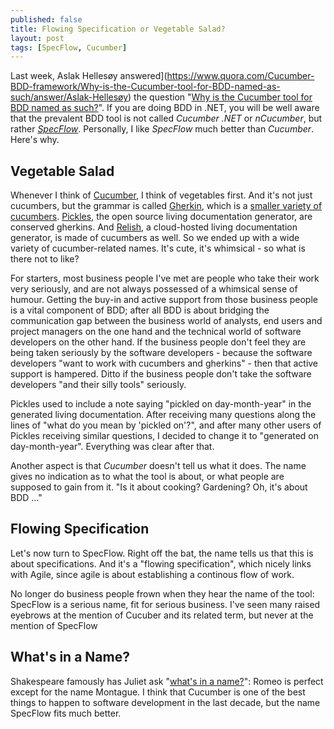 ```yaml
---
published: false
title: Flowing Specification or Vegetable Salad?
layout: post
tags: [SpecFlow, Cucumber]
---
```

Last week, Aslak Hellesøy answered](https://www.quora.com/Cucumber-BDD-framework/Why-is-the-Cucumber-tool-for-BDD-named-as-such/answer/Aslak-Hellesøy) the question "[Why is the Cucumber tool for BDD named as such?](https://www.quora.com/Cucumber-BDD-framework/Why-is-the-Cucumber-tool-for-BDD-named-as-such/answer/Aslak-Hellesøy)". If you are doing BDD in .NET, you will be well aware that the prevalent BDD tool is not called *Cucumber .NET* or *nCucumber*, but rather *[SpecFlow](http://www.specflow.org)*. Personally, I like *SpecFlow* much better than *Cucumber*. Here's why.

## Vegetable Salad

Whenever I think of [Cucumber](https://cucumber.io/), I think of vegetables first. And it's not just cucumbers, but the grammar is called [Gherkin](https://github.com/cucumber/cucumber/wiki/Gherkin), which is a [smaller variety of cucumbers](https://en.wikipedia.org/wiki/Pickled_cucumber#Gherkin). [Pickles](http://www.picklesdoc.com/), the open source living documentation generator, are conserved gherkins. And [Relish](https://relishapp.com/), a cloud-hosted living documentation generator, is made of cucumbers as well. So we ended up with a wide variety of cucumber-related names. It's cute, it's whimsical - so what is there not to like?

For starters, most business people I've met are people who take their work very seriously, and are not always possessed of a whimsical sense of humour. Getting the buy-in and active support from those business people is a vital component of BDD; after all BDD is about bridging the communication gap between the business world of analysts, end users and project managers on the one hand and the technical world of software developers on the other hand. If the business people don't feel they are being taken seriously by the software developers - because the software developers "want to work with cucumbers and gherkins" - then that active support is hampered. Ditto if the business people don't take the software developers "and their silly tools" seriously.

Pickles used to include a note saying "pickled on day-month-year" in the generated living documentation. After receiving many questions along the lines of "what do you mean by 'pickled on'?", and after many other users of Pickles receiving similar questions, I decided to change it to "generated on day-month-year". Everything was clear after that.

Another aspect is that *Cucumber* doesn't tell us what it does. The name gives no indication as to what the tool is about, or what people are supposed to gain from it. "Is it about cooking? Gardening? Oh, it's about BDD ..."

## Flowing Specification

Let's now turn to SpecFlow. Right off the bat, the name tells us that this is about specifications. And it's a "flowing specification", which nicely links with Agile, since agile is about establishing a continous flow of work.

No longer do business people frown when they hear the name of the tool: SpecFlow is a serious name, fit for serious business. I've seen many raised eyebrows at the mention of Cucuber and its related term, but never at the mention of SpecFlow

## What's in a Name?

Shakespeare famously has Juliet ask "[what's in a name?](https://en.wikipedia.org/wiki/A_rose_by_any_other_name_would_smell_as_sweet)": Romeo is perfect except for the name Montague. I think that Cucumber is one of the best things to happen to software development in the last decade, but the name SpecFlow fits much better.
